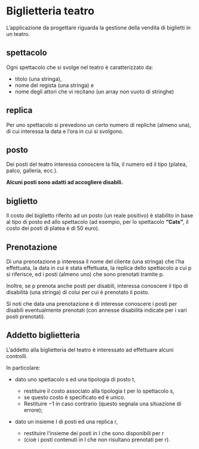 # Biglietteria teatro

L’applicazione da progettare riguarda la gestione della vendita di biglietti in un teatro. 

## spettacolo

Ogni spettacolo che si svolge nel teatro è caratterizzato da:

* titolo (una stringa), 
* nome del regista (una stringa) e 
* nome degli attori che vi recitano (un array non vuoto di stringhe)

## replica

Per uno spettacolo si prevedono un certo numero di repliche (almeno una), di cui interessa la data e l’ora in cui si svolgono. 

## posto

Dei posti del teatro interessa conoscere la fila, il numero ed il tipo (platea, palco, galleria, ecc.). 

__Alcuni posti sono adatti ad accogliere disabili.__

## biglietto

Il costo del biglietto riferito ad un posto (un reale positivo) è stabilito in base al tipo di posto ed allo spettacolo 
(ad esempio, per lo spettacolo __“Cats”__, il costo dei posti di platea è di 50 euro). 

## Prenotazione 

Di una prenotazione p interessa il nome del cliente (una stringa) che l’ha effettuata, la data in cui è stata effettuata, la replica dello spettacolo a cui p si riferisce, ed i posti (almeno uno) che sono prenotati tramite p. 

Inoltre, se p prenota anche posti per disabili, interessa conoscere il tipo di disabilità (una stringa) di colui per cui è prenotato il posto. 

Si noti che data una prenotazione è di interesse conoscere i posti per disabili eventualmente prenotati (con annesse disabilità indicate per i vari posti prenotati).

## Addetto biglietteria

L’addetto alla biglietteria del teatro è interessato ad effettuare alcuni controlli. 

In particolare:

* dato uno spettacolo s ed una tipologia di posto t, 
  * restituire il costo associato alla tipologia t per lo spettacolo s, 
  * se questo costo è specificato ed è unico. 
  * Restituire −1 in caso contrario (questo segnala una situazione di errore);

* dato un insieme I di posti ed una replica r, 
  * restituire l’insieme dei posti in I che sono disponibili per r 
  * (cioè i posti contenuti in I che non risultano prenotati per r).
